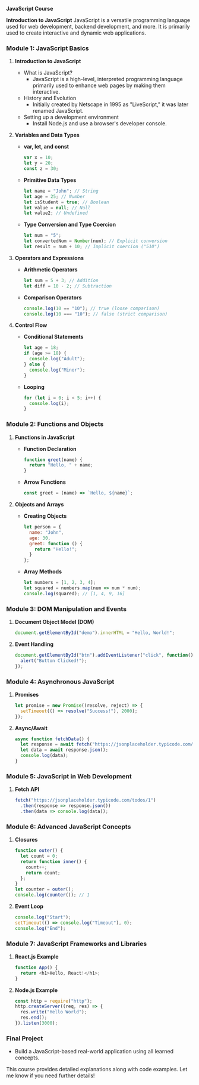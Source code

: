 **JavaScript Course**

**Introduction to JavaScript**
JavaScript is a versatile programming language used for web development, backend development, and more. It is primarily used to create interactive and dynamic web applications.

### **Module 1: JavaScript Basics**
1. **Introduction to JavaScript**
   - What is JavaScript?
     - JavaScript is a high-level, interpreted programming language primarily used to enhance web pages by making them interactive.
   - History and Evolution
     - Initially created by Netscape in 1995 as "LiveScript," it was later renamed JavaScript.
   - Setting up a development environment
     - Install Node.js and use a browser's developer console.

2. **Variables and Data Types**
   - **var, let, and const**
     ```js
     var x = 10;
     let y = 20;
     const z = 30;
     ```
   - **Primitive Data Types**
     ```js
     let name = "John"; // String
     let age = 25; // Number
     let isStudent = true; // Boolean
     let value = null; // Null
     let value2; // Undefined
     ```
   - **Type Conversion and Type Coercion**
     ```js
     let num = "5";
     let convertedNum = Number(num); // Explicit conversion
     let result = num + 10; // Implicit coercion ("510")
     ```

3. **Operators and Expressions**
   - **Arithmetic Operators**
     ```js
     let sum = 5 + 3; // Addition
     let diff = 10 - 2; // Subtraction
     ```
   - **Comparison Operators**
     ```js
     console.log(10 == "10"); // true (loose comparison)
     console.log(10 === "10"); // false (strict comparison)
     ```

4. **Control Flow**
   - **Conditional Statements**
     ```js
     let age = 18;
     if (age >= 18) {
       console.log("Adult");
     } else {
       console.log("Minor");
     }
     ```
   - **Looping**
     ```js
     for (let i = 0; i < 5; i++) {
       console.log(i);
     }
     ```

### **Module 2: Functions and Objects**
1. **Functions in JavaScript**
   - **Function Declaration**
     ```js
     function greet(name) {
       return "Hello, " + name;
     }
     ```
   - **Arrow Functions**
     ```js
     const greet = (name) => `Hello, ${name}`;
     ```

2. **Objects and Arrays**
   - **Creating Objects**
     ```js
     let person = {
       name: "John",
       age: 30,
       greet: function () {
         return "Hello!";
       }
     };
     ```
   - **Array Methods**
     ```js
     let numbers = [1, 2, 3, 4];
     let squared = numbers.map(num => num * num);
     console.log(squared); // [1, 4, 9, 16]
     ```

### **Module 3: DOM Manipulation and Events**
1. **Document Object Model (DOM)**
   ```js
   document.getElementById("demo").innerHTML = "Hello, World!";
   ```

2. **Event Handling**
   ```js
   document.getElementById("btn").addEventListener("click", function() {
     alert("Button Clicked!");
   });
   ```

### **Module 4: Asynchronous JavaScript**
1. **Promises**
   ```js
   let promise = new Promise((resolve, reject) => {
     setTimeout(() => resolve("Success!"), 2000);
   });
   ```

2. **Async/Await**
   ```js
   async function fetchData() {
     let response = await fetch("https://jsonplaceholder.typicode.com/todos/1");
     let data = await response.json();
     console.log(data);
   }
   ```

### **Module 5: JavaScript in Web Development**
1. **Fetch API**
   ```js
   fetch("https://jsonplaceholder.typicode.com/todos/1")
     .then(response => response.json())
     .then(data => console.log(data));
   ```

### **Module 6: Advanced JavaScript Concepts**
1. **Closures**
   ```js
   function outer() {
     let count = 0;
     return function inner() {
       count++;
       return count;
     };
   }
   let counter = outer();
   console.log(counter()); // 1
   ```

2. **Event Loop**
   ```js
   console.log("Start");
   setTimeout(() => console.log("Timeout"), 0);
   console.log("End");
   ```

### **Module 7: JavaScript Frameworks and Libraries**
1. **React.js Example**
   ```js
   function App() {
     return <h1>Hello, React!</h1>;
   }
   ```

2. **Node.js Example**
   ```js
   const http = require("http");
   http.createServer((req, res) => {
     res.write("Hello World");
     res.end();
   }).listen(3000);
   ```

### **Final Project**
- Build a JavaScript-based real-world application using all learned concepts.

This course provides detailed explanations along with code examples. Let me know if you need further details!

